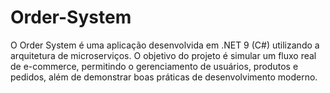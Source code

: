 # Order-System
O Order System é uma aplicação desenvolvida em .NET 9 (C#) utilizando a arquitetura de microserviços. O objetivo do projeto é simular um fluxo real de e-commerce, permitindo o gerenciamento de usuários, produtos e pedidos, além de demonstrar boas práticas de desenvolvimento moderno.
